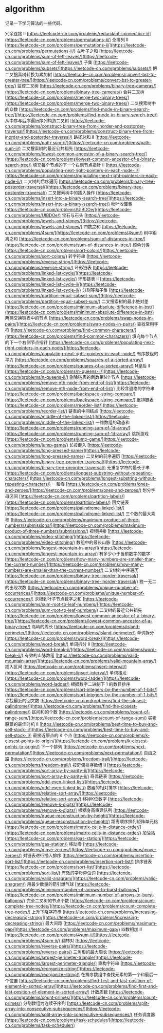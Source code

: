 # algorithm

记录一下学习算法的一些代码。

冗余连接 II
[https://leetcode-cn.com/problems/redundant-connection-ii/](https://leetcode-cn.com/problems/permutations-ii/)
全排列 II
[https://leetcode-cn.com/problems/permutations-ii/](https://leetcode-cn.com/problems/permutations-ii/)
左叶子之和
[https://leetcode-cn.com/problems/sum-of-left-leaves/](https://leetcode-cn.com/problems/sum-of-left-leaves/)
子集
[https://leetcode-cn.com/problems/subsets/](https://leetcode-cn.com/problems/subsets/)
把二叉搜索树转换为累加树
[https://leetcode-cn.com/problems/convert-bst-to-greater-tree/](https://leetcode-cn.com/problems/convert-bst-to-greater-tree/)
监控二叉树
[https://leetcode-cn.com/problems/binary-tree-cameras/](https://leetcode-cn.com/problems/binary-tree-cameras/)
合并二叉树
[https://leetcode-cn.com/problems/merge-two-binary-trees/](https://leetcode-cn.com/problems/merge-two-binary-trees/)
二叉搜索树中的众数
[https://leetcode-cn.com/problems/find-mode-in-binary-search-tree/](https://leetcode-cn.com/problems/find-mode-in-binary-search-tree/)
从中序与后序遍历序列构造二叉树
[https://leetcode-cn.com/problems/construct-binary-tree-from-inorder-and-postorder-traversal/](https://leetcode-cn.com/problems/construct-binary-tree-from-inorder-and-postorder-traversal/)
路径总和 II
[https://leetcode-cn.com/problems/path-sum-ii/](https://leetcode-cn.com/problems/path-sum-ii/)
二叉搜索树的最近公共祖先
[https://leetcode-cn.com/problems/lowest-common-ancestor-of-a-binary-search-tree/](https://leetcode-cn.com/problems/lowest-common-ancestor-of-a-binary-search-tree/)
填充每个节点的下一个右侧节点指针 II
[https://leetcode-cn.com/problems/populating-next-right-pointers-in-each-node-ii/](https://leetcode-cn.com/problems/populating-next-right-pointers-in-each-node-ii/)
二叉树的后序遍历
[https://leetcode-cn.com/problems/binary-tree-postorder-traversal/](https://leetcode-cn.com/problems/binary-tree-postorder-traversal/)
二叉搜索树中的插入操作
[https://leetcode-cn.com/problems/insert-into-a-binary-search-tree/](https://leetcode-cn.com/problems/insert-into-a-binary-search-tree/)
秋叶收藏集
[https://leetcode-cn.com/problems/UlBDOe/](https://leetcode-cn.com/problems/UlBDOe/)
宝石与石头
[https://leetcode-cn.com/problems/jewels-and-stones/](https://leetcode-cn.com/problems/jewels-and-stones/)
四数之和
[https://leetcode-cn.com/problems/4sum/](https://leetcode-cn.com/problems/4sum/)
树中距离之和
[https://leetcode-cn.com/problems/sum-of-distances-in-tree/](https://leetcode-cn.com/problems/sum-of-distances-in-tree/)
颜色分类
[https://leetcode-cn.com/problems/sort-colors/](https://leetcode-cn.com/problems/sort-colors/)
转字符串
[https://leetcode-cn.com/problems/reverse-string/](https://leetcode-cn.com/problems/reverse-string/)
环形链表
[https://leetcode-cn.com/problems/linked-list-cycle/](https://leetcode-cn.com/problems/linked-list-cycle/)
环形链表 II
[https://leetcode-cn.com/problems/linked-list-cycle-ii/](https://leetcode-cn.com/problems/linked-list-cycle-ii/)
分割等和子集
[https://leetcode-cn.com/problems/partition-equal-subset-sum/](https://leetcode-cn.com/problems/partition-equal-subset-sum/)
二叉搜索树的最小绝对差
[https://leetcode-cn.com/problems/minimum-absolute-difference-in-bst/](https://leetcode-cn.com/problems/minimum-absolute-difference-in-bst/)
两两交换链表中的节点
[https://leetcode-cn.com/problems/swap-nodes-in-pairs/](https://leetcode-cn.com/problems/swap-nodes-in-pairs/)
查找常用字符
[https://leetcode-cn.com/problems/find-common-characters/](https://leetcode-cn.com/problems/find-common-characters/)
填充每个节点的下一个右侧节点指针
[https://leetcode-cn.com/problems/populating-next-right-pointers-in-each-node/](https://leetcode-cn.com/problems/populating-next-right-pointers-in-each-node/)
有序数组的平方
[https://leetcode-cn.com/problems/squares-of-a-sorted-array/](https://leetcode-cn.com/problems/squares-of-a-sorted-array/)
N皇后 II
[https://leetcode-cn.com/problems/n-queens-ii/](https://leetcode-cn.com/problems/n-queens-ii/)
删除链表的倒数第N个节点
[https://leetcode-cn.com/problems/remove-nth-node-from-end-of-list/](https://leetcode-cn.com/problems/remove-nth-node-from-end-of-list/)
比较含退格的字符串
[https://leetcode-cn.com/problems/backspace-string-compare/](https://leetcode-cn.com/problems/backspace-string-compare/)
重排链表
[https://leetcode-cn.com/problems/reorder-list/](https://leetcode-cn.com/problems/reorder-list/)
链表的中间结点
[https://leetcode-cn.com/problems/middle-of-the-linked-list/](https://leetcode-cn.com/problems/middle-of-the-linked-list/)
一维数组的动态和
[https://leetcode-cn.com/problems/running-sum-of-1d-array/](https://leetcode-cn.com/problems/running-sum-of-1d-array/)
跳跃游戏
[https://leetcode-cn.com/problems/jump-game/](https://leetcode-cn.com/problems/jump-game/)
长按键入
[https://leetcode-cn.com/problems/long-pressed-name/](https://leetcode-cn.com/problems/long-pressed-name/)
二叉树的前序遍历
[https://leetcode-cn.com/problems/binary-tree-preorder-traversal/](https://leetcode-cn.com/problems/binary-tree-preorder-traversal/)
无重复字符的最长子串
[https://leetcode-cn.com/problems/longest-substring-without-repeating-characters/](https://leetcode-cn.com/problems/longest-substring-without-repeating-characters/)
一和零
[https://leetcode-cn.com/problems/ones-and-zeroes/](https://leetcode-cn.com/problems/ones-and-zeroes/)
划分字母区间
[https://leetcode-cn.com/problems/partition-labels/](https://leetcode-cn.com/problems/partition-labels/)
回文链表
[https://leetcode-cn.com/problems/palindrome-linked-list/](https://leetcode-cn.com/problems/palindrome-linked-list/)
三个数的最大乘积
[https://leetcode-cn.com/problems/maximum-product-of-three-numbers/submissions/](https://leetcode-cn.com/problems/maximum-product-of-three-numbers/submissions/)
视频拼接
[https://leetcode-cn.com/problems/video-stitching/](https://leetcode-cn.com/problems/video-stitching/)
数组中的最长山脉
[https://leetcode-cn.com/problems/longest-mountain-in-array/](https://leetcode-cn.com/problems/longest-mountain-in-array/)
有多少小于当前数字的数字
[https://leetcode-cn.com/problems/how-many-numbers-are-smaller-than-the-current-number/](https://leetcode-cn.com/problems/how-many-numbers-are-smaller-than-the-current-number/)
二叉树的中序遍历
[https://leetcode-cn.com/problems/binary-tree-inorder-traversal/](https://leetcode-cn.com/problems/binary-tree-inorder-traversal/)
独一无二的出现次数
[https://leetcode-cn.com/problems/unique-number-of-occurrences/](https://leetcode-cn.com/problems/unique-number-of-occurrences/)
求根到叶子节点数字之和
[https://leetcode-cn.com/problems/sum-root-to-leaf-numbers/](https://leetcode-cn.com/problems/sum-root-to-leaf-numbers/)
二叉树的最近公共祖先
[https://leetcode-cn.com/problems/lowest-common-ancestor-of-a-binary-tree/](https://leetcode-cn.com/problems/lowest-common-ancestor-of-a-binary-tree/)
岛屿的周长
[https://leetcode-cn.com/problems/island-perimeter/](https://leetcode-cn.com/problems/island-perimeter/)
单词拆分
[https://leetcode-cn.com/problems/word-break/](https://leetcode-cn.com/problems/word-break/)
单词拆分 II
[https://leetcode-cn.com/problems/word-break-ii/](https://leetcode-cn.com/problems/word-break-ii/)
有效的山脉数组
[https://leetcode-cn.com/problems/valid-mountain-array/](https://leetcode-cn.com/problems/valid-mountain-array/)
插入区间
[https://leetcode-cn.com/problems/insert-interval/](https://leetcode-cn.com/problems/insert-interval/)
单词接龙
[https://leetcode-cn.com/problems/word-ladder/](https://leetcode-cn.com/problems/word-ladder/)
根据数字二进制下 1 的数目排序
[https://leetcode-cn.com/problems/sort-integers-by-the-number-of-1-bits/](https://leetcode-cn.com/problems/sort-integers-by-the-number-of-1-bits/)
寻找最近的回文数
[https://leetcode-cn.com/problems/find-the-closest-palindrome/](https://leetcode-cn.com/problems/find-the-closest-palindrome/)
区间和的个数
[https://leetcode-cn.com/problems/count-of-range-sum/](https://leetcode-cn.com/problems/count-of-range-sum/)
买卖股票的最佳时机 II
[https://leetcode-cn.com/problems/best-time-to-buy-and-sell-stock-ii/](https://leetcode-cn.com/problems/best-time-to-buy-and-sell-stock-ii/)
最接近原点的 K 个点
[https://leetcode-cn.com/problems/k-closest-points-to-origin/](https://leetcode-cn.com/problems/k-closest-points-to-origin/)
下一个排列
[https://leetcode-cn.com/problems/next-permutation/](https://leetcode-cn.com/problems/next-permutation/)
自由之路
[https://leetcode-cn.com/problems/freedom-trail/](https://leetcode-cn.com/problems/freedom-trail/)
按奇偶排序数组 II
[https://leetcode-cn.com/problems/sort-array-by-parity-ii/](https://leetcode-cn.com/problems/sort-array-by-parity-ii/)
奇偶链表
[https://leetcode-cn.com/problems/odd-even-linked-list/](https://leetcode-cn.com/problems/odd-even-linked-list/)
数组的相对排序
[https://leetcode-cn.com/problems/relative-sort-array/](https://leetcode-cn.com/problems/relative-sort-array/)
移掉K位数字
[https://leetcode-cn.com/problems/remove-k-digits/](https://leetcode-cn.com/problems/remove-k-digits/)
根据身高重建队列
[https://leetcode-cn.com/problems/queue-reconstruction-by-height/](https://leetcode-cn.com/problems/queue-reconstruction-by-height/)
距离顺序排列矩阵单元格
[https://leetcode-cn.com/problems/matrix-cells-in-distance-order/](https://leetcode-cn.com/problems/matrix-cells-in-distance-order/)
加油站
[https://leetcode-cn.com/problems/gas-station/](https://leetcode-cn.com/problems/gas-station/)
移动零
[https://leetcode-cn.com/problems/move-zeroes/](https://leetcode-cn.com/problems/move-zeroes/)
对链表进行插入排序
[https://leetcode-cn.com/problems/insertion-sort-list/](https://leetcode-cn.com/problems/insertion-sort-list/)
排序链表
[https://leetcode-cn.com/problems/sort-list/](https://leetcode-cn.com/problems/sort-list/)
有效的字母异位词
[https://leetcode-cn.com/problems/valid-anagram/](https://leetcode-cn.com/problems/valid-anagram/)
用最少数量的箭引爆气球
[https://leetcode-cn.com/problems/minimum-number-of-arrows-to-burst-balloons/](https://leetcode-cn.com/problems/minimum-number-of-arrows-to-burst-balloons/)
完全二叉树的节点个数
[https://leetcode-cn.com/problems/count-complete-tree-nodes/](https://leetcode-cn.com/problems/count-complete-tree-nodes/)
上升下降字符串
[https://leetcode-cn.com/problems/increasing-decreasing-string/](https://leetcode-cn.com/problems/increasing-decreasing-string/)
最大间距
[https://leetcode-cn.com/problems/maximum-gap/](https://leetcode-cn.com/problems/maximum-gap/)
四数相加 II
[https://leetcode-cn.com/problems/4sum-ii/](https://leetcode-cn.com/problems/4sum-ii/)
翻转对
[https://leetcode-cn.com/problems/reverse-pairs/](https://leetcode-cn.com/problems/reverse-pairs/)
三角形的最大周长
[https://leetcode-cn.com/problems/largest-perimeter-triangle/](https://leetcode-cn.com/problems/largest-perimeter-triangle/)
重构字符串
[https://leetcode-cn.com/problems/reorganize-string/](https://leetcode-cn.com/problems/reorganize-string/)
在排序数组中查找元素的第一个和最后一个位置
[https://leetcode-cn.com/problems/find-first-and-last-position-of-element-in-sorted-array/](https://leetcode-cn.com/problems/find-first-and-last-position-of-element-in-sorted-array/)
计数质数
[https://leetcode-cn.com/problems/count-primes/](https://leetcode-cn.com/problems/count-primes/)
分割数组为连续子序列
[https://leetcode-cn.com/problems/split-array-into-consecutive-subsequences/](https://leetcode-cn.com/problems/split-array-into-consecutive-subsequences/)
任务调度器
[https://leetcode-cn.com/problems/task-scheduler/](https://leetcode-cn.com/problems/task-scheduler/)
